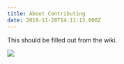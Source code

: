 ```yaml
---
title: About Contributing
date: 2019-11-28T14:11:13.000Z
---
```

This should be filled out from the wiki.



![](/img/photo-epel-stanford-campus.jpg)
